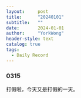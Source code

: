 ```yaml
---
layout:     post
title:      "20240101"
subtitle:   ""
date:       2024-01-01
author:     "YorkWong"
header-style: text
catalog: true
tags:
  - Daily Record
---
```


### 0315
打假啦，今天又是打假的一天。
